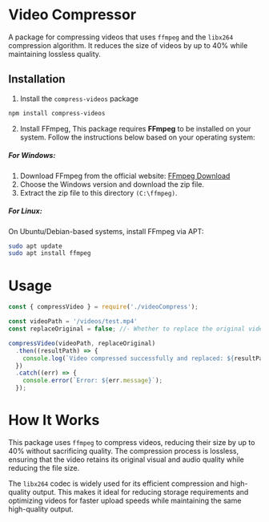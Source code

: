 # Video Compressor
A package for compressing videos that uses `ffmpeg` and the `libx264` compression algorithm. It reduces the size of videos by up to 40% while maintaining lossless quality.

## Installation
1. Install the ```compress-videos``` package

```bash
npm install compress-videos
```
2. Install FFmpeg, This package requires **FFmpeg** to be installed on your system. Follow the instructions below based on your operating system:

##### For Windows:
1. Download FFmpeg from the official website: [FFmpeg Download](https://ffmpeg.org/download.html)
2. Choose the Windows version and download the zip file.
3. Extract the zip file to this directory ```(C:\ffmpeg)```.

##### For Linux:
On Ubuntu/Debian-based systems, install FFmpeg via APT:

```bash
sudo apt update
sudo apt install ffmpeg
```

# Usage

```js
const { compressVideo } = require('./videoCompress');

const videoPath = '/videos/test.mp4'
const replaceOriginal = false; //- Whether to replace the original video with the compressed one.

compressVideo(videoPath, replaceOriginal)
  .then((resultPath) => {
    console.log(`Video compressed successfully and replaced: ${resultPath}`);
  })
  .catch((err) => {
    console.error(`Error: ${err.message}`);
  });

```

# How It Works
This package uses `ffmpeg` to compress videos, reducing their size by up to 40% without sacrificing quality. The compression process is lossless, ensuring that the video retains its original visual and audio quality while reducing the file size.


The `libx264` codec is widely used for its efficient compression and high-quality output. This makes it ideal for reducing storage requirements and optimizing videos for faster upload speeds while maintaining the same high-quality output.